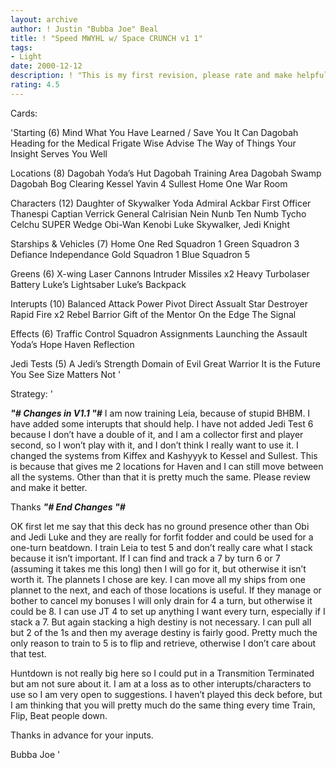 ```yaml
---
layout: archive
author: ! Justin "Bubba Joe" Beal
title: ! "Speed MWYHL w/ Space CRUNCH v1 1"
tags:
- Light
date: 2000-12-12
description: ! "This is my first revision, please rate and make helpful sugestions."
rating: 4.5
---
```

Cards: 

'Starting (6)
Mind What You Have Learned / Save You It Can
Dagobah
Heading for the Medical Frigate
Wise Advise
The Way of Things
Your Insight Serves You Well

Locations (8)
Dagobah Yoda’s Hut
Dagobah Training Area
Dagobah Swamp
Dagobah Bog Clearing
Kessel
Yavin 4
Sullest
Home One War Room

Characters (12)
Daughter of Skywalker
Yoda
Admiral Ackbar
First Officer Thanespi
Captian Verrick
General Calrisian
Nein Nunb
Ten Numb
Tycho Celchu
SUPER Wedge
Obi-Wan Kenobi
Luke Skywalker, Jedi Knight

Starships & Vehicles (7)
Home One
Red Squadron 1
Green Squadron 3
Defiance
Independance
Gold Squadron 1
Blue Squadron 5

Greens (6)
X-wing Laser Cannons
Intruder Missiles x2
Heavy Turbolaser Battery
Luke’s Lightsaber
Luke’s Backpack

Interupts (10)
Balanced Attack
Power Pivot
Direct Assualt
Star Destroyer
Rapid Fire x2
Rebel Barrior
Gift of the Mentor
On the Edge
The Signal

Effects (6)
Traffic Control
Squadron Assignments
Launching the Assault
Yoda’s Hope
Haven
Reflection

Jedi Tests (5)
A Jedi’s Strength
Domain of Evil
Great Warrior
It is the Future You See
Size Matters Not
'

Strategy: '

***"# Changes in V1.1 "#***
I am now training Leia, because of stupid BHBM.  I have added some interupts that should help.	I have not added Jedi Test 6 because I don’t have a double of it, and I am a collector first and player second, so I won’t play with it, and I don’t think I really want to use it.  I changed the systems from Kiffex and Kashyyyk to Kessel and Sullest.  This is because that gives me 2 locations for Haven and I can still move between all the systems.  Other than that it is pretty much the same.  Please review and make it better.

Thanks
***"# End Changes "#***


OK first let me say that this deck has no ground presence other than Obi and Jedi Luke and they are really for forfit fodder and could be used for a one-turn beatdown.  I train Leia to test 5 and don’t really care what I stack because it isn’t important.  If I can find and track a 7 by turn 6 or 7 (assuming it takes me this long) then I will go for it, but otherwise it isn’t worth it.  The plannets I chose are key.  I can move all my ships from one plannet to the next, and each of those locations is useful.  If they manage or bother to cancel my bonuses I will only drain for 4 a turn, but otherwise it could be 8.  I can use JT 4 to set up anything I want every turn, especially if I stack a 7.  But again stacking a high destiny is not necessary.  I can pull all but 2 of the 1s and then my average destiny is fairly good.  Pretty much the only reason to train to 5 is to flip and retrieve, otherwise I don’t care about that test.

Huntdown is not really big here so I could put in a Transmition Terminated but am not sure about it.  I am at a loss as to other interupts/characters to use so I am very open to suggestions.	I haven’t played this deck before, but I am thinking that you will pretty much do the same thing every time  Train, Flip, Beat people down.

Thanks in advance for your inputs.

Bubba Joe '